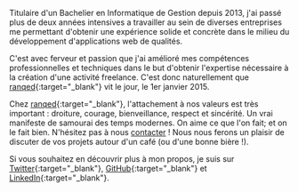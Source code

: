 Titulaire d'un Bachelier en Informatique de Gestion depuis 2013, j'ai passé plus de deux années intensives a travailler au sein de diverses entreprises me permettant d'obtenir une expérience solide et concrète dans le milieu du développement d'applications web de qualités.

C'est avec ferveur et passion que j'ai amélioré mes compétences professionnelles et techniques dans le but d'obtenir l'expertise nécessaire à la création d'une activité freelance. C'est donc naturellement que [ranqed](http://ranqed.io){:target="_blank"} vit le jour, le 1er janvier 2015.

Chez [ranqed](http://ranqed.io){:target="_blank"}, l'attachement à nos valeurs est très important : droiture, courage, bienveillance, respect et sincérité. Un vrai manifeste de samourai des temps modernes. On aime ce que l'on fait; et on le fait bien. N'hésitez pas à nous [contacter](mailto:maxime@ranqed.io) ! Nous nous ferons un plaisir de discuter de vos projets autour d'un café (ou d'une bonne bière !).

Si vous souhaitez en découvrir plus à mon propos, je suis sur [Twitter](https://twitter.com/maximeshr){:target="_blank"}, [GitHub](https://github.com/maximeshr){:target="_blank"} et [LinkedIn](https://linkedin.com/in/maximeshr){:target="_blank"}.
